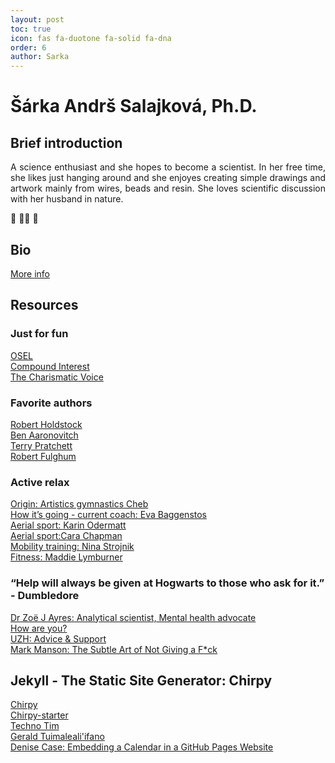 ```yaml
---
layout: post
toc: true
icon: fas fa-duotone fa-solid fa-dna
order: 6
author: Sarka
---
```


# Šárka Andrš Salajková, Ph.D.

## Brief introduction
<p align="justify">
 A science enthusiast and she hopes to become a scientist. In her free time, she likes just hanging around and she enjoyes creating simple drawings and artwork mainly from wires, beads and resin. She loves scientific discussion with her husband in nature. 
</p>
🧬 🤸‍♀️ 🤘


## Bio
[More info](https://www.linkedin.com/in/%C5%A1%C3%A1rka-andr%C5%A1-salajkov%C3%A1-4ab582246/)

## Resources

### Just for fun
[OSEL](https://osel.cz/)<br>
[Compound Interest](https://www.compoundchem.com/)<br>
[The Charismatic Voice](https://www.youtube.com/@TheCharismaticVoice)<br>

### Favorite authors
[Robert Holdstock](https://cs.wikipedia.org/wiki/Robert_Holdstock)<br>
[Ben Aaronovitch](https://en.wikipedia.org/wiki/Ben_Aaronovitch)<br>
[Terry Pratchett](https://en.wikipedia.org/wiki/Terry_Pratchett)<br>
[Robert Fulghum](https://cs.wikipedia.org/wiki/Robert_Fulghum)<br>


### Active relax
[Origin: Artistics gymnastics Cheb](https://www.gymnastikacheb.cz/)<br>
[How it’s going - current coach: Eva Baggenstos](https://www.aerialhoop.ch/kontakt)<br>
[Aerial sport: Karin Odermatt](https://www.youtube.com/@karinodermattcoach)<br>
[Aerial sport:Cara Chapman](https://www.youtube.com/@cchapman1896)<br>
[Mobility training: Nina Strojnik](https://www.youtube.com/@NinaStrojnik)<br>
[Fitness: Maddie Lymburner](https://www.youtube.com/@MadFit)<br>


### “Help will always be given at Hogwarts to those who ask for it.” - Dumbledore
[Dr Zoë J Ayres: Analytical scientist, Mental health advocate](https://www.zjayres.com/)<br>
[How are you?](https://www.how-are-you.ch/)<br>
[UZH: Advice & Support](https://www.students.uzh.ch/en/advice.html)<br>
[Mark Manson: The Subtle Art of Not Giving a F*ck](https://markmanson.net/)<br>



## Jekyll - The Static Site Generator: Chirpy
[Chirpy](https://chirpy.cotes.page/)<br>
[Chirpy-starter](https://github.com/cotes2020/chirpy-starter)<br>
[Techno Tim](https://technotim.live/)<br>
[Gerald Tuimaleali'ifano](https://geraldtui.com/)<br>
[Denise Case: Embedding a Calendar in a GitHub Pages Website](https://denisecase.github.io/web%20development/2015/07/10/add-calender-to-site/)


<!--
[Jinchao Li](https://jinchaoli.com/)<br>
[lazy Ren](https://lazyren.github.io/about/)


#### Chirpy: Change the Home page from Blog to Page
The life is too short to make it difficult ... but there are most likely better ways .... 

I made changes in `index.html`.

Original:
```bash
---
layout: home
# Index page
---
```

Current:
```bash
---
layout: page
# Index page
---

<!DOCTYPE html>

<div class="container">
    <img src="uploads/ProfilePic/Untitled-2.png" alt="Description of image" class="center">
</div>

<html>
  <head>
    <title>Landing Page</title>
  </head>
  <body>
    <h1></h1>
    
  </body>
</html>
```
-->